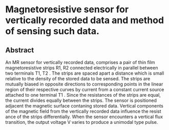 # Magnetoresistive sensor for vertically recorded data and method of sensing such data.

## Abstract
An MR sensor for vertically recorded data, comprises a pair of thin film magnetoresistive strips R1, R2 connected electrically in parallel between two terminals T1, T2 . The strips are spaced apart a distance which is small relative to the density of the stored data to be sensed. The strips are mutually biased in opposite directions to corresponding points in the linear region of their respective curves by current from a constant current source attached to one terminal T1 . Since the resistances of the strips are equal, the current divides equally between the strips. The sensor is positioned adjacent the magnetic surface contaning stored data. Vertical components of the magnetic field from the vertically recorded data influence the resist ance of the strips differentially. When the sensor encounters a vertical flux transition, the output voltage V varies to produce a unimodal type pulse.